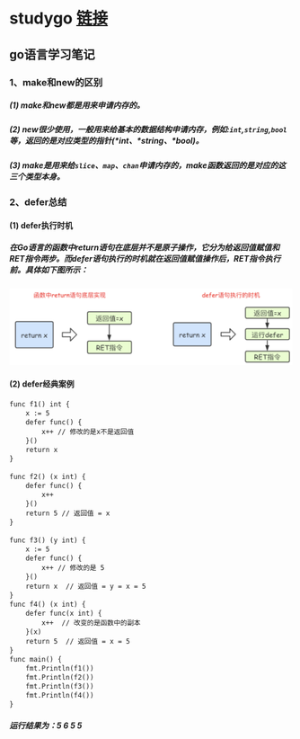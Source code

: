 # studygo [链接](https://www.liwenzhou.com/posts/Go/go_menu/)
## go语言学习笔记
### 1、make和new的区别
#####  (1) make和new都是用来申请内存的。
#####  (2) new很少使用，一般用来给基本的数据结构申请内存，例如:`int`,`string`,`bool`等，返回的是对应类型的指针(\*int、\*string、\*bool)。
#####  (3) make是用来给`slice`、`map`、`chan`申请内存的，make函数返回的是对应的这三个类型本身。

### 2、defer总结
#### (1) defer执行时机
##### 在Go语言的函数中return语句在底层并不是原子操作，它分为给返回值赋值和RET指令两步。而defer语句执行的时机就在返回值赋值操作后，RET指令执行前。具体如下图所示：
![](https://github.com/lsds888/image/blob/main/image_golang/%E6%88%AA%E5%B1%8F2021-02-14%20%E4%B8%8B%E5%8D%887.24.36.png)
#### (2) defer经典案例
```go,golang
func f1() int {
	x := 5
	defer func() {
		x++ // 修改的是x不是返回值
	}()
	return x
}

func f2() (x int) {
	defer func() {
		x++
	}()
	return 5 // 返回值 = x
}

func f3() (y int) {
	x := 5
	defer func() {
		x++ // 修改的是 5
	}()
	return x  // 返回值 = y = x = 5
}
func f4() (x int) {
	defer func(x int) {
		x++  // 改变的是函数中的副本
	}(x)
	return 5  // 返回值 = x = 5
}
func main() {
	fmt.Println(f1())
	fmt.Println(f2())
	fmt.Println(f3())
	fmt.Println(f4())
}
```
##### 运行结果为：5 6 5 5
